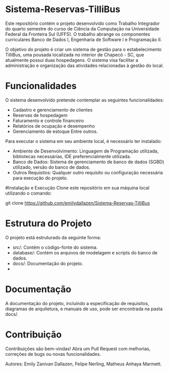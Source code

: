 # Sistema-Reservas-TilliBus
Este repositório contém o projeto desenvolvido como Trabalho Integrador do quarto semestre do curso de Ciência da Computação na Universidade Federal da Fronteira Sul (UFFS). O trabalho abrange os componentes curriculares Banco de Dados I, Engenharia de Software I e Programação II.

O objetivo do projeto é criar um sistema de gestão para o estabelecimento TilliBus, uma pousada localizada no interior de Chapecó - SC, que atualmente possui duas hospedagens. O sistema visa facilitar a administração e organização das atividades relacionadas à gestão do local.

# Funcionalidades
O sistema desenvolvido pretende contemplar as seguintes funcionalidades:

- Cadastro e gerenciamento de clientes
- Reservas de hospedagem
- Faturamento e controle financeiro
- Relatórios de ocupação e desempenho
- Gerenciamento de estoque 
Entre outros.

Para executar o sistema em seu ambiente local, é necessário ter instalado:

- Ambiente de Desenvolvimento: Linguagem de Programação utilizada, bibliotecas necessárias, IDE preferencialmente utilizada.
- Banco de Dados: Sistema de gerenciamento de banco de dados (SGBD) utilizado, versão do banco de dados.
- Outros Requisitos: Qualquer outro requisito ou configuração necessária para execução do projeto.

#Instalação e Execução
Clone este repositório em sua máquina local utilizando o comando:

git clone https://github.com/emilydallazen/Sistema-Reservas-TilliBus

# Estrutura do Projeto
O projeto está estruturado da seguinte forma:

- src/: Contém o código-fonte do sistema.
- database/: Contém os arquivos de modelagem e scripts do banco de dados.
- docs/: Documentação do projeto.
- 
# Documentação
A documentação do projeto, incluindo a especificação de requisitos, diagramas de arquitetura, e manuais de uso, pode ser encontrada na pasta docs/.

# Contribuição
Contribuições são bem-vindas! Abra um Pull Request com melhorias, correções de bugs ou novas funcionalidades.

Autores:
Emily Zanivan Dallazen,
Felipe Nerling,
Matheus Anhaya Marmett.
